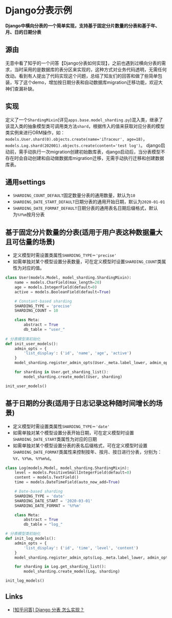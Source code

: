 Django分表示例
=======================

**Django中横向分表的一个简单实现，支持基于固定分片数量的分表和基于年、月、日的日期分表**

源由
-----
无意中看了知乎的一个问答【Django分表如何实现】，之前也遇到过横向分表的需求，当时采用的是数据库的表分区来实现的，这种方式对业务代码透明，无需任何改动。看到有人提出了代码实现这个问题，总结了知友们的回答和做了些简单包装，写了这个demo，增加按日期分表和自动数据库migration迁移功能，欢迎大神们查漏补缺。

实现
-----
定义了一个`ShardingMixin`(详见`apps.base.model_sharding.py`)混入类，继承了该混入类的抽象模型类可调用类方法`shard`，根据传入的值来获取对应分表的模型类实例来进行ORM操作，如：`models.User.shard(0).objects.create(name='iTraceur', age=18)`，`models.Log.shard(202001).objects.create(content='test log')`。
django启动前，需手动执行一次migration创建初始数库表，django启动后，当分表模型不存在时会自动创建和自动做数据库migration迁移，无需手动执行迁移和创建数据库表。

通用settings
-----
* `SHARDING_COUNT_DEFAULT`固定数量分表的通用数量，默认为`10`
* `SHARDING_DATE_START_DEFAULT`日期分表的通用开始日期，默认为`2020-01-01`
* `SHARDING_DATE_FORMAT_DEFAULT`日期分表的通用表名日期后缀格式，默认为`%Y%m`按月分表

基于固定分片数量的分表(适用于用户表这种数据量大且可估量的场景)
-----
* 定义模型时需设置类属性`SHARDING_TYPE＝'precise'`
* 如需单独对某个模型设置分表数量，可在定义模型时设置`SHARDING_COUNT`类属性为对应的值。


```python
class User(models.Model, model_sharding.ShardingMixin):
    name = models.CharField(max_length=20)
    age = models.IntegerField(default=0)
    active = models.BooleanField(default=True)

    # Constant-based sharding
    SHARDING_TYPE = 'precise'
    SHARDING_COUNT = 10

    class Meta:
        abstract = True
        db_table = "user_"
        
# 分表模型类初始化
def init_user_models():
    admin_opts = {
        'list_display': ('id', 'name', 'age', 'active')
    }
    model_sharding.register_admin_opts(User._meta.label_lower, admin_opts)

    for sharding in User.get_sharding_list():
        model_sharding.create_model(User, sharding)

init_user_models()
```


基于日期的分表(适用于日志记录这种随时间增长的场景)
-----
* 定义模型时需设置类属性`SHARDING_TYPE＝'date'`
* 如需单独对某个模型设置分表开始日期，可在定义模型时设置`SHARDING_DATE_START`类属性为对应的日期
* 如需单独对某个模型设置分表的表名后缀格式，可在定义模型时设置`SHARDING_DATE_FORMAT`类属性来控制按年、按月、按日进行分表，分别为：`%Y`、`%Y%m`、`%Y%m%d`。


```python
class Log(models.Model, model_sharding.ShardingMixin):
    level = models.PositiveSmallIntegerField(default=0)
    content = models.TextField()
    time = models.DateTimeField(auto_now_add=True)

    # Date-based sharding
    SHARDING_TYPE = 'date'
    SHARDING_DATE_START = '2020-03-01'
    SHARDING_DATE_FORMAT = '%Y%m'

    class Meta:
        abstract = True
        db_table = "log_"

# 分表模型类初始化
def init_log_models():
    admin_opts = {
        'list_display': ('id', 'time', 'level', 'content')
    }
    model_sharding.register_admin_opts(Log._meta.label_lower, admin_opts)

    for sharding in Log.get_sharding_list():
        model_sharding.create_model(Log, sharding)

init_log_models()
```

Links
-----
* [[知乎问答] Django 分表 怎么实现？](https://www.zhihu.com/question/43310457)
